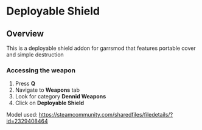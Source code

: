 # Deployable Shield

## Overview
This is a deployable shield addon for garrsmod that features portable cover and simple destruction


### Accessing the weapon
1. Press **Q**
2. Navigate to **Weapons** tab
3. Look for category **Dennid Weapons**
4. Click on **Deployable Shield**

Model used: https://steamcommunity.com/sharedfiles/filedetails/?id=2329408464
